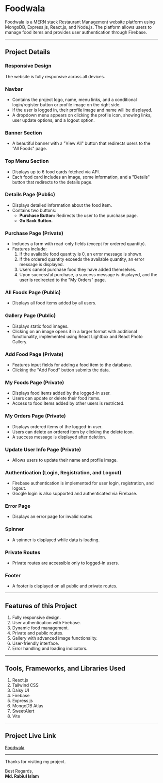 # Foodwala

Foodwala is a MERN stack Restaurant Management website platform using MongoDB, Express.js, React.js, and Node.js. The platform allows users to manage food items and provides user authentication through Firebase.

---

## Project Details

### **Responsive Design**
The website is fully responsive across all devices.

### **Navbar**
- Contains the project logo, name, menu links, and a conditional login/register button or profile image on the right side.
- If the user is logged in, their profile image and name will be displayed.
- A dropdown menu appears on clicking the profile icon, showing links, user update options, and a logout option.

### **Banner Section**
- A beautiful banner with a "View All" button that redirects users to the "All Foods" page.

### **Top Menu Section**
- Displays up to 6 food cards fetched via API.
- Each food card includes an image, some information, and a "Details" button that redirects to the details page.

### **Details Page (Public)**
- Displays detailed information about the food item.
- Contains two buttons:
  - **Purchase Button:** Redirects the user to the purchase page.
  - **Go Back Button.**

### **Purchase Page (Private)**
- Includes a form with read-only fields (except for ordered quantity).
- Features include:
  1. If the available food quantity is 0, an error message is shown.
  2. If the ordered quantity exceeds the available quantity, an error message is displayed.
  3. Users cannot purchase food they have added themselves.
  4. Upon successful purchase, a success message is displayed, and the user is redirected to the "My Orders" page.

### **All Foods Page (Public)**
- Displays all food items added by all users.

### **Gallery Page (Public)**
- Displays static food images.
- Clicking on an image opens it in a larger format with additional functionality, implemented using React Lightbox and React Photo Gallery.

### **Add Food Page (Private)**
- Features input fields for adding a food item to the database.
- Clicking the "Add Food" button submits the data.

### **My Foods Page (Private)**
- Displays food items added by the logged-in user.
- Users can update or delete their food items.
- Access to food items added by other users is restricted.

### **My Orders Page (Private)**
- Displays ordered items of the logged-in user.
- Users can delete an ordered item by clicking the delete icon.
- A success message is displayed after deletion.

### **Update User Info Page (Private)**
- Allows users to update their name and profile image.

### **Authentication (Login, Registration, and Logout)**
- Firebase authentication is implemented for user login, registration, and logout.
- Google login is also supported and authenticated via Firebase.

### **Error Page**
- Displays an error page for invalid routes.

### **Spinner**
- A spinner is displayed while data is loading.

### **Private Routes**
- Private routes are accessible only to logged-in users.

### **Footer**
- A footer is displayed on all public and private routes.

---

## Features of this Project
1. Fully responsive design.
2. User authentication with Firebase.
3. Dynamic food management.
4. Private and public routes.
5. Gallery with advanced image functionality.
6. User-friendly interface.
7. Error handling and loading indicators.

---

## Tools, Frameworks, and Libraries Used
1. React.js
2. Tailwind CSS
3. Daisy UI
4. Firebase
5. Express.js
6. MongoDB Atlas
7. SweetAlert
8. Vite

---

## Project Live Link
[Foodwala](https://foodwala-63337.web.app/)

---

Thanks for visiting my project.

Best Regards,  
**Md. Rabiul Islam**


